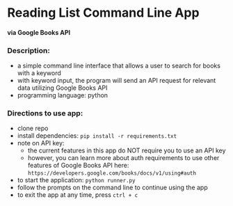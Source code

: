 # Reading List Command Line App 
#### via Google Books API 

### Description:
* a simple command line interface that allows a user to search for books with a keyword
* with keyword input, the program will send an API request for relevant data utilizing Google Books API 
* programming language: python

### Directions to use app:
* clone repo
* install dependencies: `pip install -r requirements.txt`
* note on API key:
    - the current features in this app do NOT require you to use an API key
    - however, you can learn more about auth requirements to use other features of Google Books API here: `https://developers.google.com/books/docs/v1/using#auth`
* to start the application: `python runner.py` 
* follow the prompts on the command line to continue using the app
* to exit the app at any time, press `ctrl + c`




